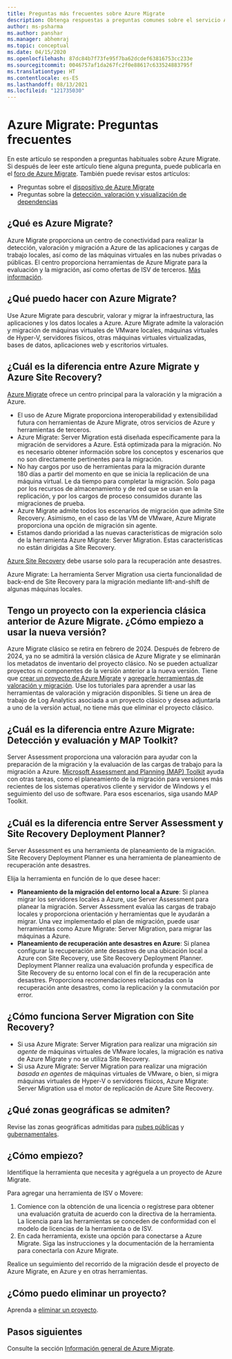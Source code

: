 ```yaml
---
title: Preguntas más frecuentes sobre Azure Migrate
description: Obtenga respuestas a preguntas comunes sobre el servicio Azure Migrate.
author: ms-psharma
ms.author: panshar
ms.manager: abhemraj
ms.topic: conceptual
ms.date: 04/15/2020
ms.openlocfilehash: 87dc84b7f73fe95f7ba62dcdef63816753cc233e
ms.sourcegitcommit: 0046757af1da267fc2f0e88617c633524883795f
ms.translationtype: HT
ms.contentlocale: es-ES
ms.lasthandoff: 08/13/2021
ms.locfileid: "121735030"
---
```

# <a name="azure-migrate-common-questions"></a>Azure Migrate: Preguntas frecuentes

En este artículo se responden a preguntas habituales sobre Azure Migrate. Si después de leer este artículo tiene alguna pregunta, puede publicarla en el [ foro de Azure Migrate](https://aka.ms/AzureMigrateForum). También puede revisar estos artículos:

- Preguntas sobre el [dispositivo de Azure Migrate](common-questions-appliance.md)
- Preguntas sobre la [detección, valoración y visualización de dependencias](common-questions-discovery-assessment.md)

## <a name="what-is-azure-migrate"></a>¿Qué es Azure Migrate?

Azure Migrate proporciona un centro de conectividad para realizar la detección, valoración y migración a Azure de las aplicaciones y cargas de trabajo locales, así como de las máquinas virtuales en las nubes privadas o públicas. El centro proporciona herramientas de Azure Migrate para la evaluación y la migración, así como ofertas de ISV de terceros. [Más información](migrate-services-overview.md).

## <a name="what-can-i-do-with-azure-migrate"></a>¿Qué puedo hacer con Azure Migrate?

Use Azure Migrate para descubrir, valorar y migrar la infraestructura, las aplicaciones y los datos locales a Azure. Azure Migrate admite la valoración y migración de máquinas virtuales de VMware locales, máquinas virtuales de Hyper-V, servidores físicos, otras máquinas virtuales virtualizadas, bases de datos, aplicaciones web y escritorios virtuales.

## <a name="whats-the-difference-between-azure-migrate-and-azure-site-recovery"></a>¿Cuál es la diferencia entre Azure Migrate y Azure Site Recovery?

[Azure Migrate](migrate-services-overview.md) ofrece un centro principal para la valoración y la migración a Azure.

- El uso de Azure Migrate proporciona interoperabilidad y extensibilidad futura con herramientas de Azure Migrate, otros servicios de Azure y herramientas de terceros.
- Azure Migrate: Server Migration está diseñada específicamente para la migración de servidores a Azure. Está optimizada para la migración. No es necesario obtener información sobre los conceptos y escenarios que no son directamente pertinentes para la migración.
- No hay cargos por uso de herramientas para la migración durante 180 días a partir del momento en que se inicia la replicación de una máquina virtual. Le da tiempo para completar la migración. Solo paga por los recursos de almacenamiento y de red que se usan en la replicación, y por los cargos de proceso consumidos durante las migraciones de prueba.
- Azure Migrate admite todos los escenarios de migración que admite Site Recovery. Asimismo, en el caso de las VM de VMware, Azure Migrate proporciona una opción de migración sin agente.
- Estamos dando prioridad a las nuevas características de migración solo de la herramienta Azure Migrate: Server Migration. Estas características no están dirigidas a Site Recovery.

[Azure Site Recovery](../site-recovery/site-recovery-overview.md) debe usarse solo para la recuperación ante desastres.

Azure Migrate: La herramienta Server Migration usa cierta funcionalidad de back-end de Site Recovery para la migración mediante lift-and-shift de algunas máquinas locales.

## <a name="i-have-a-project-with-the-previous-classic-experience-of-azure-migrate-how-do-i-start-using-the-new-version"></a>Tengo un proyecto con la experiencia clásica anterior de Azure Migrate. ¿Cómo empiezo a usar la nueva versión?

Azure Migrate clásico se retira en febrero de 2024. Después de febrero de 2024, ya no se admitirá la versión clásica de Azure Migrate y se eliminarán los metadatos de inventario del proyecto clásico. No se pueden actualizar proyectos ni componentes de la versión anterior a la nueva versión. Tiene que [crear un proyecto de Azure Migrate](create-manage-projects.md) y [agregarle herramientas de valoración y migración](./create-manage-projects.md). Use los tutoriales para aprender a usar las herramientas de valoración y migración disponibles. Si tiene un área de trabajo de Log Analytics asociada a un proyecto clásico y desea adjuntarla a uno de la versión actual, no tiene más que eliminar el proyecto clásico.

## <a name="whats-the-difference-between-azure-migrate-discovery-and-assessment-and-the-map-toolkit"></a>¿Cuál es la diferencia entre Azure Migrate: Detección y evaluación y MAP Toolkit?

Server Assessment proporciona una valoración para ayudar con la preparación de la migración y la evaluación de las cargas de trabajo para la migración a Azure. [Microsoft Assessment and Planning (MAP) Toolkit](https://www.microsoft.com/download/details.aspx?id=7826) ayuda con otras tareas, como el planeamiento de la migración para versiones más recientes de los sistemas operativos cliente y servidor de Windows y el seguimiento del uso de software. Para esos escenarios, siga usando MAP Toolkit.

## <a name="whats-the-difference-between-server-assessment-and-the-site-recovery-deployment-planner"></a>¿Cuál es la diferencia entre Server Assessment y Site Recovery Deployment Planner?

Server Assessment es una herramienta de planeamiento de la migración. Site Recovery Deployment Planner es una herramienta de planeamiento de recuperación ante desastres.

Elija la herramienta en función de lo que desee hacer:

- **Planeamiento de la migración del entorno local a Azure**: Si planea migrar los servidores locales a Azure, use Server Assessment para planear la migración. Server Assessment evalúa las cargas de trabajo locales y proporciona orientación y herramientas que le ayudarán a migrar. Una vez implementado el plan de migración, puede usar herramientas como Azure Migrate: Server Migration, para migrar las máquinas a Azure.
- **Planeamiento de recuperación ante desastres en Azure**: Si planea configurar la recuperación ante desastres de una ubicación local a Azure con Site Recovery, use Site Recovery Deployment Planner. Deployment Planner realiza una evaluación profunda y específica de Site Recovery de su entorno local con el fin de la recuperación ante desastres. Proporciona recomendaciones relacionadas con la recuperación ante desastres, como la replicación y la conmutación por error.

## <a name="how-does-server-migration-work-with-site-recovery"></a>¿Cómo funciona Server Migration con Site Recovery?

- Si usa Azure Migrate: Server Migration para realizar una migración *sin agente* de máquinas virtuales de VMware locales, la migración es nativa de Azure Migrate y no se utiliza Site Recovery.
- Si usa Azure Migrate: Server Migration para realizar una migración *basada en agentes* de máquinas virtuales de VMware, o bien, si migra máquinas virtuales de Hyper-V o servidores físicos, Azure Migrate: Server Migration usa el motor de replicación de Azure Site Recovery.

## <a name="which-geographies-are-supported"></a>¿Qué zonas geográficas se admiten?

Revise las zonas geográficas admitidas para [nubes públicas](migrate-support-matrix.md#supported-geographies-public-cloud) y [gubernamentales](migrate-support-matrix.md#supported-geographies-azure-government).

## <a name="how-do-i-get-started"></a>¿Cómo empiezo?

Identifique la herramienta que necesita y agréguela a un proyecto de Azure Migrate.

Para agregar una herramienta de ISV o Movere:

1. Comience con la obtención de una licencia o regístrese para obtener una evaluación gratuita de acuerdo con la directiva de la herramienta. La licencia para las herramientas se conceden de conformidad con el modelo de licencias de la herramienta o de ISV.
2. En cada herramienta, existe una opción para conectarse a Azure Migrate. Siga las instrucciones y la documentación de la herramienta para conectarla con Azure Migrate.

Realice un seguimiento del recorrido de la migración desde el proyecto de Azure Migrate, en Azure y en otras herramientas.

## <a name="how-do-i-delete-a-project"></a>¿Cómo puedo eliminar un proyecto?

Aprenda a [eliminar un proyecto](how-to-delete-project.md).

## <a name="next-steps"></a>Pasos siguientes

Consulte la sección [Información general de Azure Migrate](migrate-services-overview.md).